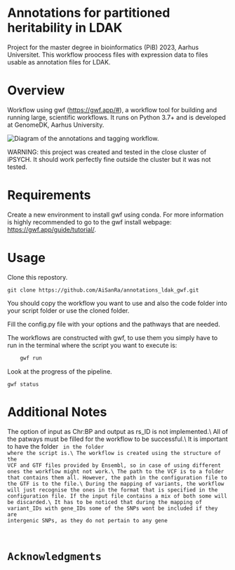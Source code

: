 # Annotations for partitioned heritability in LDAK
Project for the master degree in bioinformatics (PiB) 2023, Aarhus Universitet.
This workflow proocess files with expression data to files usable as annotation files for LDAK.

# Overview
Workflow using gwf (https://gwf.app/#), a workflow tool for building and running large, scientific workflows. It runs on Python 3.7+ and is developed at GenomeDK, Aarhus University.

![Diagram of the annotations and tagging workflow.](C:\Users\ainoa\Documents\Bioinformatica\3_semestre\Proyecto\diagram.jpg)


WARNING: this project was created and tested in the close cluster of iPSYCH. It should work perfectly fine outside the cluster but it was not tested.

# Requirements
Create a new environment to install gwf using conda.
For more information is highly recommended to go to the gwf install webpage: https://gwf.app/guide/tutorial/.

# Usage

Clone this repostory.

    git clone https://github.com/AiSanRa/annotations_ldak_gwf.git

You should copy the workflow you want to use and also the code folder into your script folder or use the cloned folder.

Fill the config.py file with your options and the pathways that are needed.

The workflows are constructed with gwf, to use them you simply have to run in the terminal where the script you want to execute is:

```bash
    gwf run 
```

Look at the progress of the pipeline.

    gwf status

# Additional Notes

The option of input as Chr:BP and output as rs_ID is not implemented.\\
All of the patways must be filled for the workflow to be successful.\\
It is important to have the folder <code> in the folder where the script is.\\
The workflow is created using the structure of the VCF and GTF files provided by Ensembl, so in case of using different ones the workflow might not work.\\
The path to the VCF is to a folder that contains them all. However, the path in the configuration file to the GTF is to the file.\\
During the mapping of variants, the workflow will just recognise the ones in the format that is specified in the configuration file. If the input file contains a mix of both some will be discarded.\\
It has to be noticed that during the mapping of variant_IDs with gene_IDs some of the SNPs wont be included if they are intergenic SNPs, as they do not pertain to any gene

# Acknowledgments